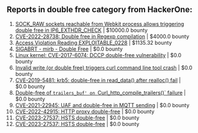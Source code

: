 ## Reports in double free category from HackerOne:
1. [SOCK_RAW sockets reachable from Webkit process allows triggering double free in IP6_EXTHDR_CHECK](https://hackerone.com/reports/943231) | $10000.0 bounty
2. [CVE-2022-28738: Double free in Regexp compilation](https://hackerone.com/reports/1549636) | $4000.0 bounty
3. [Access Violation Reading EXPLOITABLE_0228](https://hackerone.com/reports/503208) | $1135.32 bounty
4. [SIGABRT - mirb - Double Free](https://hackerone.com/reports/214576) | $0.0 bounty
5. [Linux kernel: CVE-2017-6074: DCCP double-free vulnerability](https://hackerone.com/reports/347282) | $0.0 bounty
6. [Invalid write (or double free) triggers curl command line tool crash](https://hackerone.com/reports/875775) | $0.0 bounty
7. [CVE-2019-5481: krb5: double-free in read_data() after realloc() fail](https://hackerone.com/reports/686823) | $0.0 bounty
8. [Double-free of `trailers_buf' on `Curl_http_compile_trailers()` failure](https://hackerone.com/reports/687734) | $0.0 bounty
9. [CVE-2021-22945: UAF and double-free in MQTT sending](https://hackerone.com/reports/1269242) | $0.0 bounty
10. [CVE-2022-42915: HTTP proxy double-free](https://hackerone.com/reports/1722065) | $0.0 bounty
11. [CVE-2023-27537: HSTS double-free](https://hackerone.com/reports/1897203) | $0.0 bounty
12. [CVE-2023-27537: HSTS double-free](https://hackerone.com/reports/1913110) | $0.0 bounty